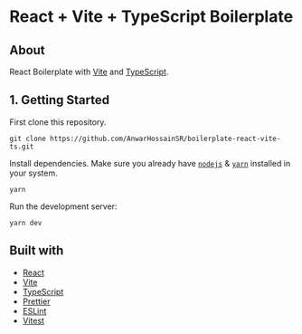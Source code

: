 # React + Vite + TypeScript Boilerplate

## About

React Boilerplate with [Vite](https://vitejs.dev/) and [TypeScript](https://www.typescriptlang.org/).

## 1. Getting Started

First clone this repository.

```
git clone https://github.com/AnwarHossainSR/boilerplate-react-vite-ts.git
```

Install dependencies. Make sure you already have [`nodejs`](https://nodejs.org/en/) & [`yarn`](https://yarnpkg.com/) installed in your system.

```
yarn
```

Run the development server:

```
yarn dev
```

## Built with

- [React](https://reactjs.org/)
- [Vite](https://vitejs.dev/)
- [TypeScript](https://www.typescriptlang.org/)
- [Prettier](https://prettier.io/)
- [ESLint](https://eslint.org/)
- [Vitest](https://vitest.dev/)
